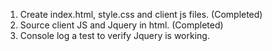 1. Create index.html, style.css and client js files. (Completed)
2. Source client JS and Jquery in html. (Completed)
3. Console log a test to verify Jquery is working.

